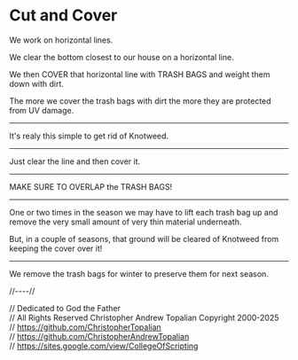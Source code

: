 # Cut and Cover

We work on horizontal lines.

We clear the bottom closest to our house on a horizontal line.

We then COVER that horizontal line with TRASH BAGS and weight them down with dirt.

The more we cover the trash bags with dirt the more they are protected from UV damage.

---

It's realy this simple to get rid of Knotweed.

---

Just clear the line and then cover it.

---

MAKE SURE TO OVERLAP the TRASH BAGS!

---

One or two times in the season we may have to lift each trash bag up and remove the very small amount of very thin material underneath.  

But, in a couple of seasons, that ground will be cleared of Knotweed from keeping the cover over it!

---

We remove the trash bags for winter to preserve them for next season.

//----//

// Dedicated to God the Father  
// All Rights Reserved Christopher Andrew Topalian Copyright 2000-2025  
// https://github.com/ChristopherTopalian  
// https://github.com/ChristopherAndrewTopalian  
// https://sites.google.com/view/CollegeOfScripting

